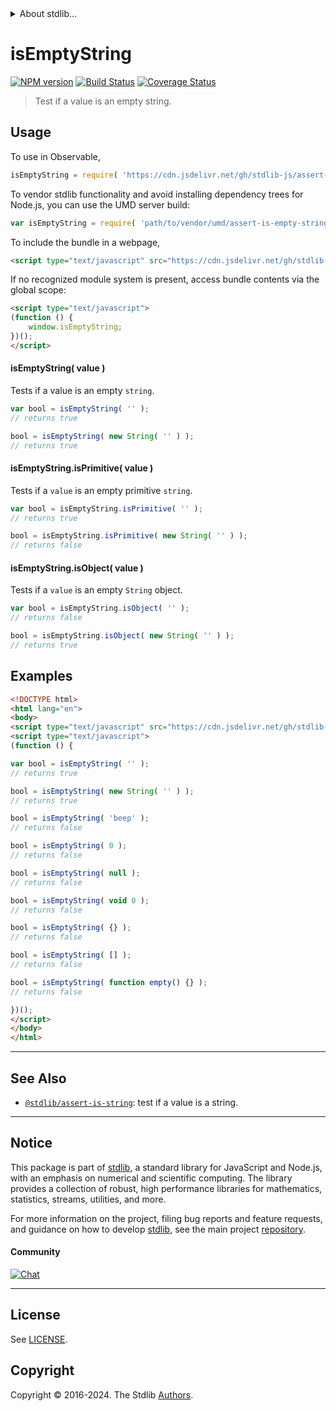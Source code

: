 <!--

@license Apache-2.0

Copyright (c) 2018 The Stdlib Authors.

Licensed under the Apache License, Version 2.0 (the "License");
you may not use this file except in compliance with the License.
You may obtain a copy of the License at

   http://www.apache.org/licenses/LICENSE-2.0

Unless required by applicable law or agreed to in writing, software
distributed under the License is distributed on an "AS IS" BASIS,
WITHOUT WARRANTIES OR CONDITIONS OF ANY KIND, either express or implied.
See the License for the specific language governing permissions and
limitations under the License.

-->


<details>
  <summary>
    About stdlib...
  </summary>
  <p>We believe in a future in which the web is a preferred environment for numerical computation. To help realize this future, we've built stdlib. stdlib is a standard library, with an emphasis on numerical and scientific computation, written in JavaScript (and C) for execution in browsers and in Node.js.</p>
  <p>The library is fully decomposable, being architected in such a way that you can swap out and mix and match APIs and functionality to cater to your exact preferences and use cases.</p>
  <p>When you use stdlib, you can be absolutely certain that you are using the most thorough, rigorous, well-written, studied, documented, tested, measured, and high-quality code out there.</p>
  <p>To join us in bringing numerical computing to the web, get started by checking us out on <a href="https://github.com/stdlib-js/stdlib">GitHub</a>, and please consider <a href="https://opencollective.com/stdlib">financially supporting stdlib</a>. We greatly appreciate your continued support!</p>
</details>

# isEmptyString

[![NPM version][npm-image]][npm-url] [![Build Status][test-image]][test-url] [![Coverage Status][coverage-image]][coverage-url] <!-- [![dependencies][dependencies-image]][dependencies-url] -->

> Test if a value is an empty string.



<section class="usage">

## Usage

To use in Observable,

```javascript
isEmptyString = require( 'https://cdn.jsdelivr.net/gh/stdlib-js/assert-is-empty-string@umd/browser.js' )
```

To vendor stdlib functionality and avoid installing dependency trees for Node.js, you can use the UMD server build:

```javascript
var isEmptyString = require( 'path/to/vendor/umd/assert-is-empty-string/index.js' )
```

To include the bundle in a webpage,

```html
<script type="text/javascript" src="https://cdn.jsdelivr.net/gh/stdlib-js/assert-is-empty-string@umd/browser.js"></script>
```

If no recognized module system is present, access bundle contents via the global scope:

```html
<script type="text/javascript">
(function () {
    window.isEmptyString;
})();
</script>
```

#### isEmptyString( value )

Tests if a value is an empty `string`.

<!-- eslint-disable no-new-wrappers -->

```javascript
var bool = isEmptyString( '' );
// returns true

bool = isEmptyString( new String( '' ) );
// returns true
```

#### isEmptyString.isPrimitive( value )

Tests if a `value` is an empty primitive `string`.

<!-- eslint-disable no-new-wrappers -->

```javascript
var bool = isEmptyString.isPrimitive( '' );
// returns true

bool = isEmptyString.isPrimitive( new String( '' ) );
// returns false
```

#### isEmptyString.isObject( value )

Tests if a `value` is an empty `String` object.

<!-- eslint-disable no-new-wrappers -->

```javascript
var bool = isEmptyString.isObject( '' );
// returns false

bool = isEmptyString.isObject( new String( '' ) );
// returns true
```

</section>

<!-- /.usage -->

<section class="examples">

## Examples

<!-- eslint-disable no-new-wrappers, no-restricted-syntax, no-empty-function -->

<!-- eslint no-undef: "error" -->

```html
<!DOCTYPE html>
<html lang="en">
<body>
<script type="text/javascript" src="https://cdn.jsdelivr.net/gh/stdlib-js/assert-is-empty-string@umd/browser.js"></script>
<script type="text/javascript">
(function () {

var bool = isEmptyString( '' );
// returns true

bool = isEmptyString( new String( '' ) );
// returns true

bool = isEmptyString( 'beep' );
// returns false

bool = isEmptyString( 0 );
// returns false

bool = isEmptyString( null );
// returns false

bool = isEmptyString( void 0 );
// returns false

bool = isEmptyString( {} );
// returns false

bool = isEmptyString( [] );
// returns false

bool = isEmptyString( function empty() {} );
// returns false

})();
</script>
</body>
</html>
```

</section>

<!-- /.examples -->

<!-- Section for related `stdlib` packages. Do not manually edit this section, as it is automatically populated. -->

<section class="related">

* * *

## See Also

-   <span class="package-name">[`@stdlib/assert-is-string`][@stdlib/assert/is-string]</span><span class="delimiter">: </span><span class="description">test if a value is a string.</span>

</section>

<!-- /.related -->

<!-- Section for all links. Make sure to keep an empty line after the `section` element and another before the `/section` close. -->


<section class="main-repo" >

* * *

## Notice

This package is part of [stdlib][stdlib], a standard library for JavaScript and Node.js, with an emphasis on numerical and scientific computing. The library provides a collection of robust, high performance libraries for mathematics, statistics, streams, utilities, and more.

For more information on the project, filing bug reports and feature requests, and guidance on how to develop [stdlib][stdlib], see the main project [repository][stdlib].

#### Community

[![Chat][chat-image]][chat-url]

---

## License

See [LICENSE][stdlib-license].


## Copyright

Copyright &copy; 2016-2024. The Stdlib [Authors][stdlib-authors].

</section>

<!-- /.stdlib -->

<!-- Section for all links. Make sure to keep an empty line after the `section` element and another before the `/section` close. -->

<section class="links">

[npm-image]: http://img.shields.io/npm/v/@stdlib/assert-is-empty-string.svg
[npm-url]: https://npmjs.org/package/@stdlib/assert-is-empty-string

[test-image]: https://github.com/stdlib-js/assert-is-empty-string/actions/workflows/test.yml/badge.svg?branch=main
[test-url]: https://github.com/stdlib-js/assert-is-empty-string/actions/workflows/test.yml?query=branch:main

[coverage-image]: https://img.shields.io/codecov/c/github/stdlib-js/assert-is-empty-string/main.svg
[coverage-url]: https://codecov.io/github/stdlib-js/assert-is-empty-string?branch=main

<!--

[dependencies-image]: https://img.shields.io/david/stdlib-js/assert-is-empty-string.svg
[dependencies-url]: https://david-dm.org/stdlib-js/assert-is-empty-string/main

-->

[chat-image]: https://img.shields.io/gitter/room/stdlib-js/stdlib.svg
[chat-url]: https://app.gitter.im/#/room/#stdlib-js_stdlib:gitter.im

[stdlib]: https://github.com/stdlib-js/stdlib

[stdlib-authors]: https://github.com/stdlib-js/stdlib/graphs/contributors

[umd]: https://github.com/umdjs/umd
[es-module]: https://developer.mozilla.org/en-US/docs/Web/JavaScript/Guide/Modules

[deno-url]: https://github.com/stdlib-js/assert-is-empty-string/tree/deno
[deno-readme]: https://github.com/stdlib-js/assert-is-empty-string/blob/deno/README.md
[umd-url]: https://github.com/stdlib-js/assert-is-empty-string/tree/umd
[umd-readme]: https://github.com/stdlib-js/assert-is-empty-string/blob/umd/README.md
[esm-url]: https://github.com/stdlib-js/assert-is-empty-string/tree/esm
[esm-readme]: https://github.com/stdlib-js/assert-is-empty-string/blob/esm/README.md
[branches-url]: https://github.com/stdlib-js/assert-is-empty-string/blob/main/branches.md

[stdlib-license]: https://raw.githubusercontent.com/stdlib-js/assert-is-empty-string/main/LICENSE

<!-- <related-links> -->

[@stdlib/assert/is-string]: https://github.com/stdlib-js/assert-is-string/tree/umd

<!-- </related-links> -->

</section>

<!-- /.links -->
